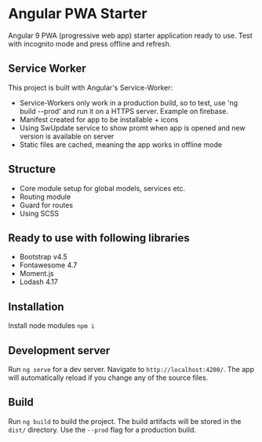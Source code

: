 # Angular PWA Starter
Angular 9 PWA (progressive web app) starter application ready to use. Test with incognito mode and press offline and
 refresh.

## Service Worker
This project is built with Angular's Service-Worker:
* Service-Workers only work in a production build, so to test, use 'ng build --prod' and run it on a HTTPS server. Example on firebase.
* Manifest created for app to be installable + icons
* Using SwUpdate service to show promt when app is opened and new version is available on server
* Static files are cached, meaning the app works in offline mode

## Structure
* Core module setup for global models, services etc.
* Routing module
* Guard for routes
* Using SCSS

## Ready to use with following libraries
* Bootstrap v4.5
* Fontawesome 4.7
* Moment.js
* Lodash 4.17

## Installation
Install node modules `npm i`

## Development server

Run `ng serve` for a dev server. Navigate to `http://localhost:4200/`. The app will automatically reload if you change any of the source files.

## Build

Run `ng build` to build the project. The build artifacts will be stored in the `dist/` directory. Use the `--prod` flag for a production build.
